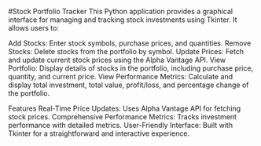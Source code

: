 #Stock Portfolio Tracker
This Python application provides a graphical interface for managing and tracking stock investments using Tkinter. It allows users to:

Add Stocks: Enter stock symbols, purchase prices, and quantities.
Remove Stocks: Delete stocks from the portfolio by symbol.
Update Prices: Fetch and update current stock prices using the Alpha Vantage API.
View Portfolio: Display details of stocks in the portfolio, including purchase price, quantity, and current price.
View Performance Metrics: Calculate and display total investment, total value, profit/loss, and percentage change of the portfolio.

Features
Real-Time Price Updates: Uses Alpha Vantage API for fetching stock prices.
Comprehensive Performance Metrics: Tracks investment performance with detailed metrics.
User-Friendly Interface: Built with Tkinter for a straightforward and interactive experience.
